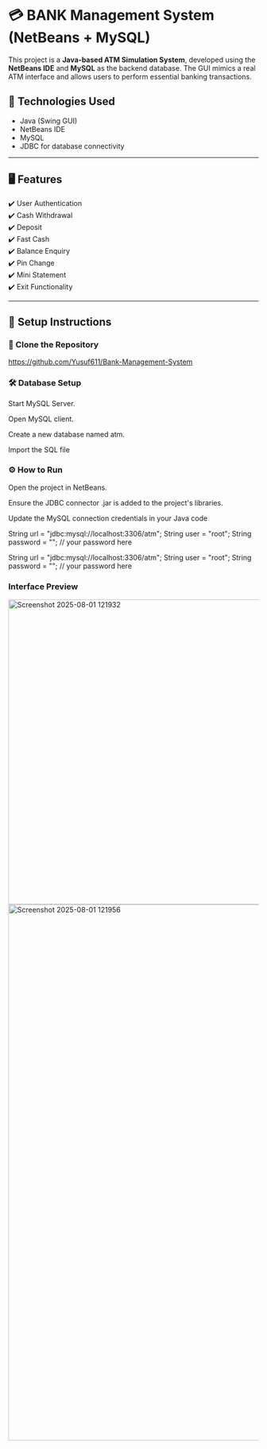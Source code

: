 # 💳 BANK Management System (NetBeans + MySQL)

This project is a **Java-based ATM Simulation System**, developed using the **NetBeans IDE** and **MySQL** as the backend database. The GUI mimics a real ATM interface and allows users to perform essential banking transactions.

## 🧰 Technologies Used

- Java (Swing GUI)
- NetBeans IDE
- MySQL
- JDBC for database connectivity

---

## 🖥️ Features

✔️ User Authentication  
✔️ Cash Withdrawal  
✔️ Deposit  
✔️ Fast Cash  
✔️ Balance Enquiry  
✔️ Pin Change  
✔️ Mini Statement  
✔️ Exit Functionality

---

## 🔧 Setup Instructions

### 📁 Clone the Repository


https://github.com/Yusuf611/Bank-Management-System

### 🛠️ Database Setup
Start MySQL Server.

Open MySQL client.

Create a new database named atm.

Import the SQL file

### ⚙️ How to Run
Open the project in NetBeans.

Ensure the JDBC connector .jar is added to the project's libraries.

Update the MySQL connection credentials in your Java code

String url = "jdbc:mysql://localhost:3306/atm";
String user = "root";
String password = ""; // your password here


String url = "jdbc:mysql://localhost:3306/atm";
String user = "root";
String password = ""; // your password here

### Interface Preview
<img width="998" height="614" alt="Screenshot 2025-08-01 121932" src="https://github.com/user-attachments/assets/49b0af6a-6744-47bf-be02-35e65a3b179f" />

<img width="1117" height="1079" alt="Screenshot 2025-08-01 121956" src="https://github.com/user-attachments/assets/52fac6f2-6049-4baf-90c7-bcf17c82d60e" />


